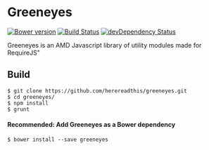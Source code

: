 Greeneyes
========

[![Bower version](https://badge.fury.io/bo/greeneyes.svg)](http://badge.fury.io/bo/greeneyes)
[![Build Status](https://secure.travis-ci.org/herereadthis/greeneyes.svg?branch=master)](http://travis-ci.org/herereadthis/greeneyes)
[![devDependency Status](https://david-dm.org/herereadthis/greeneyes/dev-status.svg)](https://david-dm.org/herereadthis/greeneyes#info=devDependencies)

Greeneyes is an AMD Javascript library of utility modules made for RequireJS"

## Build

```
$ git clone https://github.com/herereadthis/greeneyes.git
$ cd greeneyes/
$ npm install
$ grunt
```

#### Recommended: Add Greeneyes as a Bower dependency

```
$ bower install --save greeneyes
```
